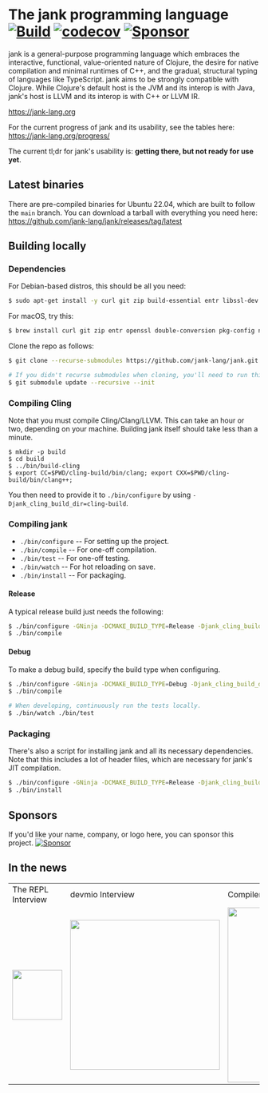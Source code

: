 # The jank programming language [![Build](https://github.com/jank-lang/jank/actions/workflows/build.yml/badge.svg)](https://github.com/jank-lang/jank/actions/workflows/build.yml) [![codecov](https://codecov.io/gh/jank-lang/jank/branch/main/graph/badge.svg)](https://codecov.io/gh/jank-lang/jank) [![Sponsor](https://img.shields.io/static/v1?label=Sponsor&message=%E2%9D%A4&logo=GitHub&link=https://github.com/sponsors/jeaye&color=red)](https://github.com/sponsors/jeaye)

jank is a general-purpose programming language which embraces the interactive,
functional, value-oriented nature of Clojure, the desire for native compilation
and minimal runtimes of C++, and the gradual, structural typing of languages
like TypeScript. jank aims to be strongly compatible with Clojure. While
Clojure's default host is the JVM and its interop is with Java, jank's host is
LLVM and its interop is with C++ or LLVM IR.

https://jank-lang.org

For the current progress of jank and its usability, see the tables here: https://jank-lang.org/progress/

The current tl;dr for jank's usability is: **getting there, but not ready for
use yet**.

## Latest binaries
There are pre-compiled binaries for Ubuntu 22.04, which are built to follow the
`main` branch. You can download a tarball with everything you need here: https://github.com/jank-lang/jank/releases/tag/latest

## Building locally
### Dependencies
For Debian-based distros, this should be all you need:

```bash
$ sudo apt-get install -y curl git zip build-essential entr libssl-dev libdouble-conversion-dev pkg-config ninja-build python3-pip cmake debhelper devscripts gnupg zlib1g-dev
```

For macOS, try this:

```bash
$ brew install curl git zip entr openssl double-conversion pkg-config ninja python cmake gnupg zlib
```

Clone the repo as follows:

```bash
$ git clone --recurse-submodules https://github.com/jank-lang/jank.git

# If you didn't recurse submodules when cloning, you'll need to run this.
$ git submodule update --recursive --init
```

### Compiling Cling
Note that you must compile Cling/Clang/LLVM. This can take an hour or two,
depending on your machine. Building jank itself should take less than a minute.

```
$ mkdir -p build
$ cd build
$ ../bin/build-cling
$ export CC=$PWD/cling-build/bin/clang; export CXX=$PWD/cling-build/bin/clang++;
```

You then need to provide it to `./bin/configure` by using `-Djank_cling_build_dir=cling-build`.


### Compiling jank
* `./bin/configure` -- For setting up the project.
* `./bin/compile` -- For one-off compilation.
* `./bin/test` -- For one-off testing.
* `./bin/watch` -- For hot reloading on save.
* `./bin/install` -- For packaging.

#### Release
A typical release build just needs the following:

```bash
$ ./bin/configure -GNinja -DCMAKE_BUILD_TYPE=Release -Djank_cling_build_dir=cling-build
$ ./bin/compile
```

#### Debug
To make a debug build, specify the build type when configuring.

```bash
$ ./bin/configure -GNinja -DCMAKE_BUILD_TYPE=Debug -Djank_cling_build_dir=cling-build -Djank_tests=on
$ ./bin/compile

# When developing, continuously run the tests locally.
$ ./bin/watch ./bin/test
```

### Packaging
There's also a script for installing jank and all its necessary dependencies.
Note that this includes a lot of header files, which are necessary for jank's
JIT compilation.

```bash
$ ./bin/configure -GNinja -DCMAKE_BUILD_TYPE=Release -Djank_cling_build_dir=cling-build
$ ./bin/install
```

## Sponsors
If you'd like your name, company, or logo here, you can sponsor this project.
[![Sponsor](https://img.shields.io/static/v1?label=Sponsor&message=%E2%9D%A4&logo=GitHub&link=https://github.com/sponsors/jeaye&color=red)](https://github.com/sponsors/jeaye)

## In the news
<table>
  <tr>
    <td>The REPL Interview</td>
    <td>devmio Interview</td>
    <td>Compiler Spotlight</td>
  </tr>
  <tr>
    <td>
      <a href="https://www.therepl.net/episodes/44/">
        <img src="https://user-images.githubusercontent.com/1057635/193151333-449385c2-9ddb-468e-b715-f149d173e310.svg" height="100px">
      </a>
    </td>
    <td>
      <a href="https://devm.io/programming/jank-programming-language">
        <img src="https://user-images.githubusercontent.com/1057635/193151345-7ad97eb4-f0f9-485a-acbb-fbe796bb7919.svg" width="300px">
      </a>
    </td>
    <td>
      <a href="https://compilerspotlight.substack.com/p/language-showcase-jank">
        <img src="https://user-images.githubusercontent.com/1057635/193154279-4b57dd8b-0985-4e35-85a2-d25b046232c5.png" width="350px">
      </a>
    </td>
  </tr>
 </table>
